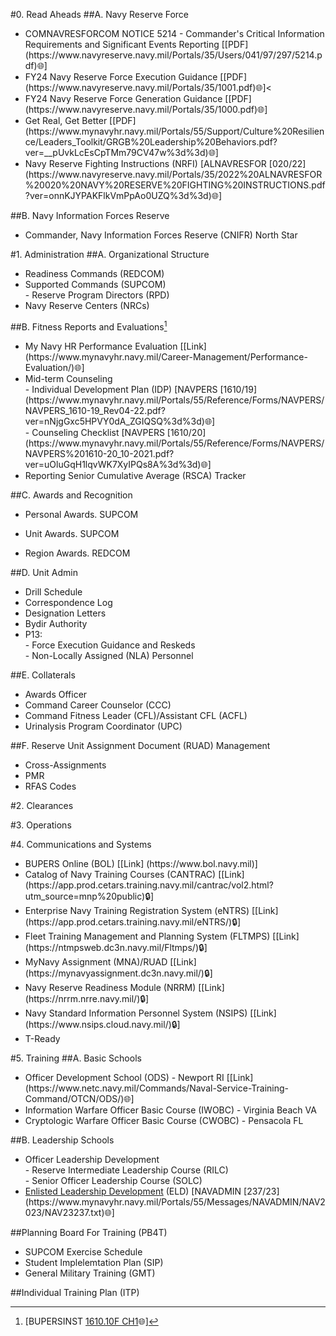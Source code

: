 <!-- xo_playbook -->

#0. Read Aheads
##A. Navy Reserve Force
<UL>
  <LI>COMNAVRESFORCOM NOTICE 5214 - Commander's Critical Information Requirements and Significant Events Reporting [[PDF](https://www.navyreserve.navy.mil/Portals/35/Users/041/97/297/5214.pdf)🌐]</LI>
  <LI>FY24 Navy Reserve Force Execution Guidance [[PDF](https://www.navyreserve.navy.mil/Portals/35/1001.pdf)🌐]<</LI>
  <LI>FY24 Navy Reserve Force Generation Guidance [[PDF](https://www.navyreserve.navy.mil/Portals/35/1000.pdf)🌐]</LI>
  <LI>Get Real, Get Better [[PDF](https://www.mynavyhr.navy.mil/Portals/55/Support/Culture%20Resilience/Leaders_Toolkit/GRGB%20Leadership%20Behaviors.pdf?ver=__pUvkLcEsCpTMm79CV47w%3d%3d)🌐]</LI>
  <LI>Navy Reserve Fighting Instructions (NRFI) [ALNAVRESFOR [020/22](https://www.navyreserve.navy.mil/Portals/35/2022%20ALNAVRESFOR%20020%20NAVY%20RESERVE%20FIGHTING%20INSTRUCTIONS.pdf?ver=onnKJYPAKFlkVmPpAo0UZQ%3d%3d)🌐]</LI>
</UL>

##B. Navy Information Forces Reserve
<UL>
  <LI>Commander, Navy Information Forces Reserve (CNIFR) North Star</LI>
</UL>

#1. Administration
##A. Organizational Structure
<P></P>
<UL>
  <LI>Readiness Commands (REDCOM)</LI>
  <LI>
    Supported Commands (SUPCOM)<BR>
    - Reserve Program Directors (RPD)
  </LI>
  <LI>Navy Reserve Centers (NRCs)</LI>
</UL>

##B. Fitness Reports and Evaluations[^1]
[^1]: [BUPERSINST [1610.10F CH1](https://www.mynavyhr.navy.mil/Portals/55/Reference/Instructions/BUPERS/BUPERSINST%201610.10F%20CH-1%20SIGNED%20Combined.pdf?ver=a_cGLQ8RriznhqCAUYxJzw%3d%3d)🌐]
<UL>
  <LI>My Navy HR Performance Evaluation [[Link](https://www.mynavyhr.navy.mil/Career-Management/Performance-Evaluation/)🌐]
  <LI>
    Mid-term Counseling<BR>
    - Individual Development Plan (IDP) [NAVPERS [1610/19](https://www.mynavyhr.navy.mil/Portals/55/Reference/Forms/NAVPERS/NAVPERS_1610-19_Rev04-22.pdf?ver=nNjgGxc5HPVY0dA_ZGIQSQ%3d%3d)🌐]<BR>
    - Counseling Checklist [NAVPERS [1610/20](https://www.mynavyhr.navy.mil/Portals/55/Reference/Forms/NAVPERS/NAVPERS%201610-20_10-2021.pdf?ver=uOluGqH1lqvWK7XyIPQs8A%3d%3d)🌐]
  <LI>Reporting Senior Cumulative Average (RSCA) Tracker</LI>
</UL>

##C. Awards and Recognition
<UL>
  <LI>
    <P>Personal Awards. SUPCOM</P>
  </LI>
  <LI>
    <P>Unit Awards. SUPCOM</P>
  </LI>
  <LI>
    <P>Region Awards. REDCOM</P>
  </LI>
</UL>

##D. Unit Admin
<UL>
  <LI>Drill Schedule</LI>
  <LI>Correspondence Log</LI>
  <LI>Designation Letters</LI>
  <LI>Bydir Authority</LI>
  <LI>
    P13:<BR>
    - Force Execution Guidance and Reskeds<BR>
    - Non-Locally Assigned (NLA) Personnel
  </LI>
</UL>

##E. Collaterals
<UL>
  <LI>Awards Officer</LI>
  <LI>Command Career Counselor (CCC)</LI>
  <LI>Command Fitness Leader (CFL)/Assistant CFL (ACFL)</LI>
  <LI>Urinalysis Program Coordinator (UPC)</LI>
</UL>

##F. Reserve Unit Assignment Document (RUAD) Management
<UL>
  <LI>Cross-Assignments</LI>
  <LI>PMR</LI>
  <LI>RFAS Codes</LI>
</UL>

#2. Clearances

#3. Operations

#4. Communications and Systems
<UL>
  <LI>BUPERS Online (BOL) [[Link] (https://www.bol.navy.mil)]</LI>
  <LI>Catalog of Navy Training Courses (CANTRAC) [[Link](https://app.prod.cetars.training.navy.mil/cantrac/vol2.html?utm_source=mnp%20public)🔒]</LI>
  <LI>Enterprise Navy Training Registration System (eNTRS) [[Link](https://app.prod.cetars.training.navy.mil/eNTRS/)🔒]</LI>
  <LI>Fleet Training Management and Planning System (FLTMPS) [[Link](https://ntmpsweb.dc3n.navy.mil/Fltmps/)🔒]</LI>
  <LI>MyNavy Assignment (MNA)/RUAD [[Link](https://mynavyassignment.dc3n.navy.mil/)🔒]</LI>
  <LI>Navy Reserve Readiness Module (NRRM) [[Link](https://nrrm.nrre.navy.mil/)🔒]</LI>
  <LI>Navy Standard Information Personnel System (NSIPS) [[Link](https://www.nsips.cloud.navy.mil/)🔒]</LI>
  <LI>T-Ready</LI>
</UL>

#5. Training
##A. Basic Schools
<UL>
  <LI>Officer Development School (ODS) - Newport RI [[Link](https://www.netc.navy.mil/Commands/Naval-Service-Training-Command/OTCN/ODS/)🌐]</LI>
  <LI>Information Warfare Officer Basic Course (IWOBC) - Virginia Beach VA</LI>
  <LI>Cryptologic Warfare Officer Basic Course (CWOBC) - Pensacola FL</LI>
</UL>

##B. Leadership Schools
<UL>
  <LI>
    Officer Leadership Development<BR>
    - Reserve Intermediate Leadership Course (RILC)<BR>
    - Senior Officer Leadership Course (SOLC)
  </LI>
  <LI><A href="https://www.netc.navy.mil/ELD/" target="_blank">Enlisted Leadership Development</A> (ELD) [NAVADMIN [237/23](https://www.mynavyhr.navy.mil/Portals/55/Messages/NAVADMIN/NAV2023/NAV23237.txt)🌐]</LI>
</UL>

##Planning Board For Training (PB4T)
<UL>
  <LI>SUPCOM Exercise Schedule</LI>
  <LI>Student Implelemtation Plan (SIP)</LI>
  <LI>General Military Training (GMT)</LI>
</UL>

##Individual Training Plan (ITP)